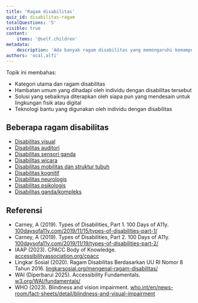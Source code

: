 ```yaml
---
title: 'Ragam disabilitas'
quiz_id: disabilitas-ragam
totalQuestions: '5'
visible: true
content:
    items: '@self.children'
metadata:
    description: 'Ada banyak ragam disabilitas yang memengaruhi kemampuan seseorang untuk melihat, mendengar, berbicara, bergerak, berpikir, dan merasakan.'
authors: 'ocal,alfi'
---
```


Topik ini membahas:

* Kategori utama dan ragam disabilitas
* Hambatan umum yang dihadapi oleh individu dengan disabilitas tersebut
* Solusi yang sebaiknya diterapkan oleh siapa pun yang mendesain untuk lingkungan fisik atau digital
* Teknologi bantu yang digunakan oleh individu dengan disabilitas

## Beberapa ragam disabilitas

* [Disabilitas visual](/disabilitas/ragam/visual)
* [Disabilitas auditori](/disabilitas/ragam/auditori)
* [Disabilitas sensori ganda](/disabilitas/ragam/sensori-ganda)
* [Disabilitas wicara](/disabilitas/ragam/wicara)
* [Disabilitas mobilitas dan struktur tubuh](/disabilitas/ragam/fisik)
* [Disabilitas kognitif](/disabilitas/ragam/kognitif)
* [Disabilitas neurologis](/disabilitas/ragam/neurologis)
* [Disabilitas psikologis](/disabilitas/ragam/psikologis)
* [Disabilitas ganda/kompleks](/disabilitas/ragam/kompleks)

## Referensi
* Carney, A (2019). Types of Disabilities, Part 1. 100 Days of A11y. [100daysofa11y.com/2019/11/15/types-of-disabilities-part-1/](https://100daysofa11y.com/2019/11/15/types-of-disabilities-part-1/)
* Carney, A (2019). Types of Disabilities, Part 2. 100 Days of A11y. [100daysofa11y.com/2019/11/19/types-of-disabilities-part-2/](https://100daysofa11y.com/2019/11/19/types-of-disabilities-part-2/)
* IAAP (2023). CPACC Body of Knowledge. [accessibilityassociation.org/cpacc](https://www.accessibilityassociation.org/cpacc#:~:text=2023%20CPACC%20Body%20of%20Knowledge%2C%20PDF%2C%20English%20(opens%20new%20tab))
* Lingkar Sosial (2020). Ragam Disabilitas Berdasarkan UU RI Nomor 8 Tahun 2016. [lingkarsosial.org/mengenal-ragam-disabilitas/](https://lingkarsosial.org/mengenal-ragam-disabilitas/)
* WAI (Diperbarui 2025). Accessibility Fundamentals. [w3.org/WAI/fundamentals/](https://www.w3.org/WAI/fundamentals/)
* WHO (2023). Blindness and vision impairment. [who.int/en/news-room/fact-sheets/detail/blindness-and-visual-impairment](https://www.who.int/en/news-room/fact-sheets/detail/blindness-and-visual-impairment)